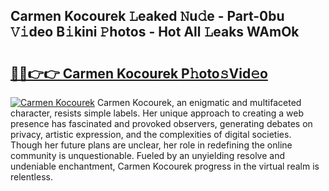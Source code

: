 ## Carmen Kocourek 𝙻eaked 𝙽u𝚍e - Part-0bu 𝚅𝚒deo B𝚒kini 𝙿hotos - Hot All 𝙻eaks WAmOk

# <h2><a href="http://ld0s6hz.urlbe.top/?page=Carmen+Kocourek">🔗🔗👉👉 Carmen Kocourek P𝚑oto𝚜Vid𝚎o</a></h2>

[![Carmen Kocourek](https://i.imgur.com/eBuTRDB.gif)](http://ld0s6hz.urlbe.top/?page=Carmen+Kocourek)
Carmen Kocourek, an enigmatic and multifaceted character, resists simple labels. Her unique approach to creating a web presence has fascinated and provoked observers, generating debates on privacy, artistic expression, and the complexities of digital societies. Though her future plans are unclear, her role in redefining the online community is unquestionable. Fueled by an unyielding resolve and undeniable enchantment, Carmen Kocourek progress in the virtual realm is relentless.
